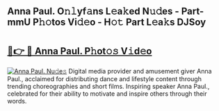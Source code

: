 ## Anna Paul. O𝚗𝚕yf𝚊ns L𝚎a𝚔ed N𝚞𝚍es - Part-mmU P𝚑𝚘tos Vi𝚍𝚎o - H𝚘𝚝 Part L𝚎a𝚔s DJSoy

# <h2><a href="http://kfesuz.oniu.top/?m=Anna+Paul.">🔗👉 🔴 Anna Paul. P𝚑ot𝚘𝚜 V𝚒d𝚎o</a></h2>

[![Anna Paul. Nu𝚍e𝚜](https://i.imgur.com/0qMVB7G.gif)](http://kfesuz.oniu.top/?m=Anna+Paul.)
Digital media provider and amusement giver Anna Paul., acclaimed for distributing dance and lifestyle content through trending choreographies and short films. Inspiring speaker Anna Paul., celebrated for their ability to motivate and inspire others through their words.  
